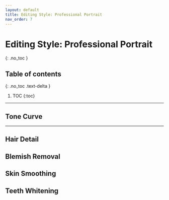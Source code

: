 ```yaml
---
layout: default
title: Editing Style: Professional Portrait
nav_order: 7
---
```


# Editing Style: Professional Portrait
{: .no_toc }

## Table of contents
{: .no_toc .text-delta }

1. TOC
{:toc}

---

## Tone Curve


---

## Hair Detail

## Blemish Removal

## Skin Smoothing

## Teeth Whitening

